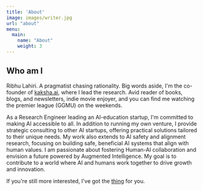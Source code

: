 ```yaml
---
title: 'About'
image: images/writer.jpg
url: "about"
menu:
  main:
    name: "About"
    weight: 3
---
```


## Who am I

Ribhu Lahiri. A pragmatist chasing rationality. Big words aside, I'm the co-founder of [kaksha.ai](kaksha.ai), where I lead the research. Avid reader of books, blogs, and newsletters, indie movie enjoyer, and you can find me watching the premier league (GGMU) on the weekends. 

As a Research Engineer leading an AI-education startup, I'm committed to making AI accessible to all. In addition to running my own venture, I provide strategic consulting to other AI startups, offering practical solutions tailored to their unique needs. My work also extends to AI safety and alignment research, focusing on building safe, beneficial AI systems that align with human values. I am passionate about fostering Human-AI collaboration and envision a future powered by Augmented Intelligence. My goal is to contribute to a world where AI and humans work together to drive growth and innovation.

If you're still more interested, I've got the [thing](https://ribhu.notion.site/Hello-Recruiter-f575c0fcfe8a44adb0af4f924aa2fde1) for you.